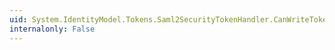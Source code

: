 ```yaml
---
uid: System.IdentityModel.Tokens.Saml2SecurityTokenHandler.CanWriteToken
internalonly: False
---
```

